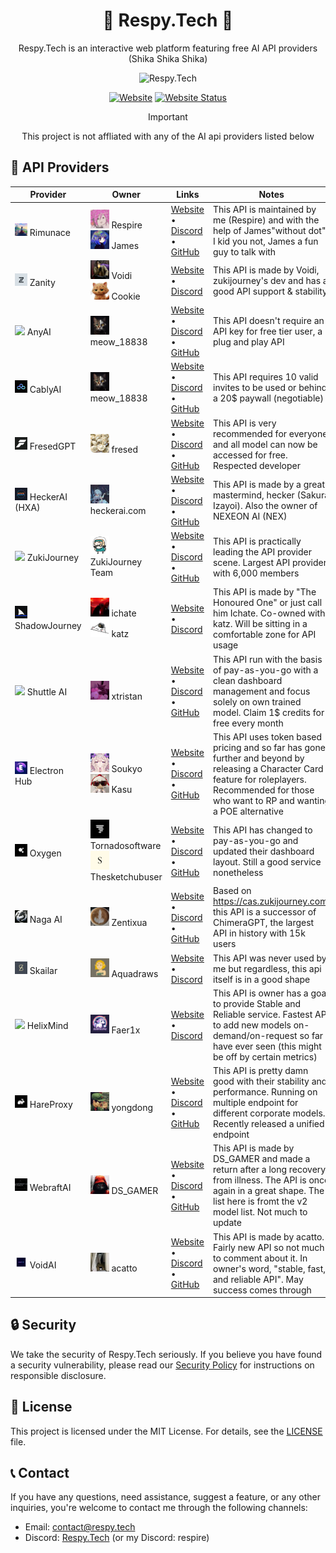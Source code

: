 <div align="center">

# 🌟 Respy.Tech 🌟

Respy.Tech is an interactive web platform featuring free AI API providers
<br>
(Shika Shika Shika)

<img src="https://respy.tech/images/shikanoko.png" alt="Respy.Tech" width="300">

[![Website](https://img.shields.io/badge/Website-respy.tech-blue?style=flat-square&logo=netlify)](https://respy.tech/)
[![Website Status](https://img.shields.io/website?url=https%3A%2F%2Frespy.tech&style=flat-square&logo=replit&label=Website%20Status)](https://respy.tech/)

> [!IMPORTANT]
> This project is not affliated with any of the AI api providers listed below

</div>

## 🤝 API Providers

| Provider                                                                 | Owner                                                                                                                                          | Links                                                                                                                                 | Notes                                                                                                                                                                                              |
| ------------------------------------------------------------------------ | ---------------------------------------------------------------------------------------------------------------------------------------------- | ------------------------------------------------------------------------------------------------------------------------------------- | -------------------------------------------------------------------------------------------------------------------------------------------------------------------------------------------------- |
| <img src="src/assets/icons/rimunace.gif" width="20"> Rimunace            | <img src="src/assets/avatar/respire.gif" width="30"> Respire<br><img src="src/assets/avatar/james.webp" width="30"> James                      | [Website](https://api.rimunace.xyz) • [Discord](https://discord.gg/respy-tech) • [GitHub](https://github.com/rimunace)                | This API is maintained by me (Respire) and with the help of James"without dot". I kid you not, James a fun guy to talk with                                                                        |
| <img src="src/assets/icons/zanity.webp" width="20"> Zanity               | <img src="src/assets/avatar/voidi.webp" width="30"> Voidi<br><img src="src/assets/avatar/cookie.webp" width="30"> Cookie                       | [Website](https://zanity.xyz/) • [Discord](https://discord.gg/4DRjqaFkhd)                                                             | This API is made by Voidi, zukijourney's dev and has a good API support & stability                                                                                                                |
| <img src="src/assets/icons/anyai.gif" width="20"> AnyAI                  | <img src="src/assets/avatar/meow.webp" width="30"> meow_18838                                                                                  | [Website](https://api.airforce/) • [Discord](https://discord.com/invite/q55gsH8z5F) • [GitHub](https://github.com/meow-18838)         | This API doesn't require an API key for free tier user, a plug and play API                                                                                                                        |
| <img src="src/assets/icons/cablyai.gif" width="20"> CablyAI              | <img src="src/assets/avatar/meow.webp" width="30"> meow_18838                                                                                  | [Website](https://cablyai.com/) • [Discord](https://discord.gg/2k4j4PxE) • [GitHub](https://github.com/meow-18838)                    | This API requires 10 valid invites to be used or behind a 20$ paywall (negotiable)                                                                                                                 |
| <img src="src/assets/icons/fresedgpt.webp" width="20"> FresedGPT         | <img src="src/assets/avatar/fresed.webp" width="30"> fresed                                                                                    | [Website](https://fresed-api.gitbook.io/fresed-api) • [Discord](https://discord.gg/QX86yU4G) • [GitHub](https://github.com/qazplmqaz) | This API is very recommended for everyone and all model can now be accessed for free. Respected developer                                                                                          |
| <img src="src/assets/icons/heckerai.webp" width="20"> HeckerAI (HXA)     | <img src="src/assets/avatar/hecker.webp" width="30"> heckerai.com                                                                              | [Website](https://heckerai.com) • [Discord](https://discord.gg/Hg7jw8K8) • [GitHub](https://github.com/LiveGamer101)                  | This API is made by a great mastermind, hecker (Sakura Izayoi). Also the owner of NEXEON AI (NEX)                                                                                                  |
| <img src="src/assets/icons/zukijourney.gif" width="20"> ZukiJourney      | <img src="src/assets/avatar/ZukiJourney.png" width="30"> ZukiJourney Team                                                                      | [Website](https://zukijourney.xyz) • [Discord](https://discord.gg/zukijourney) • [GitHub](https://github.com/zukijourney)             | This API is practically leading the API provider scene. Largest API provider with 6,000 members                                                                                                    |
| <img src="src/assets/icons/shadowjourney.webp" width="20"> ShadowJourney | <img src="src/assets/avatar/ichate.webp" width="30"> ichate<br><img src="src/assets/avatar/katz.webp" width="30"> katz                         | [Website](https://shadowjourney.xyz) • [Discord](https://discord.com/invite/yB2YZJUA3F)                                               | This API is made by "The Honoured One" or just call him Ichate. Co-owned with katz. Will be sitting in a comfortable zone for API usage                                                            |
| <img src="src/assets/icons/shuttleai.gif" width="20"> Shuttle AI         | <img src="src/assets/avatar/tristan.webp" width="30"> xtristan                                                                                 | [Website](https://shuttleai.com) • [Discord](https://discord.com/invite/shuttleai) • [GitHub](https://github.com/tristandevs)         | This API run with the basis of pay-as-you-go with a clean dashboard management and focus solely on own trained model. Claim 1$ credits for free every month                                        |
| <img src="src/assets/icons/electronhub.webp" width="20"> Electron Hub    | <img src="src/assets/avatar/soukyo.gif" width="30"> Soukyo<br><img src="src/assets/avatar/kasu.webp" width="30"> Kasu                          | [Website](https://api.electronhub.top) • [Discord](https://discord.gg/apUUqbxCBQ) • [GitHub](https://github.com/snowby666)            | This API uses token based pricing and so far has gone further and beyond by releasing a Character Card feature for roleplayers. Recommended for those who want to RP and wanting a POE alternative |
| <img src="src/assets/icons/oxygen.webp" width="20"> Oxygen               | <img src="src/assets/avatar/tornado.webp" width="30"> Tornadosoftware<br><img src="src/assets/avatar/sketchy.webp" width="30"> Thesketchubuser | [Website](https://oxyapi.uk) • [Discord](https://discord.com/invite/kM6MaCqGKA) • [GitHub](https://github.com/tornado-softwares)      | This API has changed to pay-as-you-go and updated their dashboard layout. Still a good service nonetheless                                                                                         |
| <img src="src/assets/icons/nagaai.webp" width="20"> Naga AI              | <img src="src/assets/avatar/zentix.webp" width="30"> Zentixua                                                                                  | [Website](https://naga.ac) • [Discord](https://discord.com/invite/JxRBXBhabu) • [GitHub](https://github.com/ZentixUA)                 | Based on https://cas.zukijourney.com, this API is a successor of ChimeraGPT, the largest API in history with 15k users                                                                             |
| <img src="src/assets/icons/skailar.webp" width="20"> Skailar             | <img src="src/assets/avatar/aqua.webp" width="30"> Aquadraws                                                                                   | [Website](https://test.skailar.it/) • [Discord](https://discord.com/invite/ka9tkU9UNz)                                                | This API was never used by me but regardless, this api itself is in a good shape                                                                                                                   |
| <img src="src/assets/icons/helixmind.gif" width="20"> HelixMind          | <img src="src/assets/avatar/phantasifae.webp" width="30"> Faer1x                                                                               | [Website](https://helixmind.online) • [Discord](https://discord.gg/n7RpEtH8J8)                                                        | This API is owner has a goal to provide Stable and Reliable service. Fastest API to add new models on-demand/on-request so far I have ever seen (this might be off by certain metrics)             |
| <img src="src/assets/icons/hareproxy.webp" width="20"> HareProxy         | <img src="src/assets/avatar/yongdung.webp" width="30"> yongdong                                                                                | [Website](https://api.hareproxy.io.vn/) • [Discord](https://discord.com/invite/7TAXPFvUzf) • [GitHub](https://github.com/sm1945)      | This API is pretty damn good with their stability and performance. Running on multiple endpoint for different corporate models. Recently released a unified endpoint                               |
| <img src="src/assets/icons/webraftai.webp" width="20"> WebraftAI         | <img src="src/assets/avatar/dsgamer.webp" width="30"> DS_GAMER                                                                                 | [Website](https://api3.webraft.in/) • [Discord](https://discord.com/invite/ncaagQjhQ8) • [GitHub](https://github.com/ds-gamer)        | This API is made by DS_GAMER and made a return after a long recovery from illness. The API is once again in a great shape. The list here is fromt the v2 model list. Not much to update            |
| <img src="src/assets/icons/voidai.gif" width="20"> VoidAI                | <img src="src/assets/avatar/acatto.webp" width="30"> acatto                                                                                    | [Website](https://voidai.xyz) • [Discord](https://discord.com/invite/pQab7kukfu) • [GitHub](https://github.com/acatto)                | This API is made by acatto. Fairly new API so not much to comment about it. In owner's word, "stable, fast, and reliable API". May success comes through                                           |

## 🔒 Security

We take the security of Respy.Tech seriously. If you believe you have found a security vulnerability, please read our [Security Policy](SECURITY.md) for instructions on responsible disclosure.

## 📄 License

This project is licensed under the MIT License. For details, see the [LICENSE](LICENSE) file.

## 📞 Contact

If you have any questions, need assistance, suggest a feature, or any other inquiries, you're welcome to contact me through the following channels:

- Email: [contact@respy.tech](mailto:contact@respy.tech)
- Discord: [Respy.Tech](https://discord.gg/respy-tech) (or my Discord: respire)
